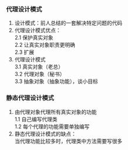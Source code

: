 ### 代理设计模式
1. 设计模式：前人总结的一套解决特定问题的代码  
2. 代理设计模式优点：  
2.1 保护真实对象  
2.2 让真实对象职责更明确  
2.3 扩展
3. 代理设计模式  
3.1 真实对象（老总）  
3.2 代理对象（秘书）  
3.3 抽象对象（抽象功能），谈小目标  

### 静态代理设计模式
1. 由代理对象代理所有真实对象的功能  
1.1 自己编写代理类  
1.2 每个代理的功能需要单独编写
2. 静态代理设计模式的缺点：  
当代理功能比较多时，代理类中方法需要写很多
